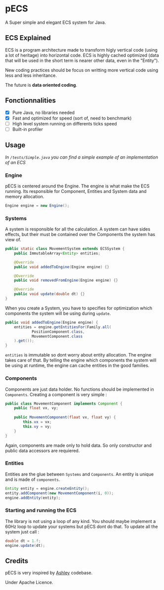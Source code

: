 # pECS
A Super simple and elegant ECS system for Java. 

## ECS Explained
ECS is a program architecture made to transform higly vertical code (using a lot of heritage)
into horizontal code. ECS is highly cached optimized (data that will be used in the short term is nearer other data,
even in the "Entity").

New coding practices should be focus on writting more vertical code using less and less inheritance.

The future is **data oriented coding**.

## Fonctionnalities
 - [x] Pure Java, no libraries needed
 - [x] Fast and optimized for speed (sort of, need to benchmark)
 - [ ] High level system running on differents ticks speed
 - [ ] Built-in profiler

## Usage
*In `/tests/Simple.java` you can find a simple example of an implementation of an ECS*

### Engine

pECS is centered around the Engine. The engine is what make the ECS running. Its responsible for Component, Entities and System 
data and memory allocation.
```java
Engine engine = new Engine();
```

### Systems
A system is responsible for all the calculation. A system can have sides effects, but their must be contained over
the Components the system has view of.
```java
public static class MovementSystem extends ECSSystem {
    public ImmutableArray<Entity> entities;

    @Override
    public void addedToEngine(Engine engine) {}

    @Override
    public void removedFromEngine(Engine engine) {}

    @Override
    public void update(double dt) {}
}
```

When you create a System, you have to specifies for optimization which components the system will be using during `update`.
```java
public void addedToEngine(Engine engine) {
    entities = engine.getEntitiesFor(Family.all(
            PositionComponent.class, 
            MovementComponent.class
    ).get());
}
```
`entities` is immutable so dont worry about entity allocation. The engine takes care of that.
By telling the engine which components the system will be using at runtime, the engine can cache entities in the good families.

### Components 
Components are just data holder. No functions should be implemented in `Components`. Creating a component is very simple : 

```java
public class MovementComponent implements Component {
	public float vx, vy;
	
	public MovementComponent(float vx, float vy) {
		this.vx = vx;
		this.vy = vy;
	}
}
```

Again, components are made only to hold data. So only constructor and public data accessors are requiered.

### Entities
Entities are the glue between `Systems` and `Components`. An entity is unique and is made of `components`. 
```java
Entity entity = engine.createEntity();
entity.addComponent(new MovementComponent(i, 0));
engine.addEntity(entity);
```

### Starting and running the ECS
The library is not using a loop of any kind. You should maybe implement a 60Hz loop to update your systems but pECS dont do that.
To update all the system just call : 
```java
double dt = 1.f;
engine.update(dt);
```

## Credits
pECS is very inspired by [Ashley](https://github.com/libgdx/ashley) codebase. 

Under Apache Licence.